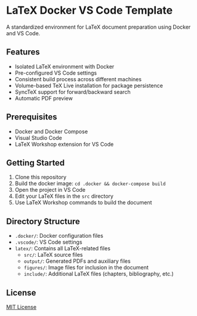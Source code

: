 # LaTeX Docker VS Code Template

A standardized environment for LaTeX document preparation using Docker and VS Code.

## Features

- Isolated LaTeX environment with Docker
- Pre-configured VS Code settings
- Consistent build process across different machines
- Volume-based TeX Live installation for package persistence
- SyncTeX support for forward/backward search
- Automatic PDF preview

## Prerequisites

- Docker and Docker Compose
- Visual Studio Code
- LaTeX Workshop extension for VS Code

## Getting Started

1. Clone this repository
2. Build the docker image: `cd .docker && docker-compose build`
4. Open the project in VS Code
5. Edit your LaTeX files in the `src` directory
6. Use LaTeX Workshop commands to build the document

## Directory Structure

- `.docker/`: Docker configuration files
- `.vscode/`: VS Code settings
- `latex/`: Contains all LaTeX-related files
  - `src/`: LaTeX source files
  - `output/`: Generated PDFs and auxiliary files
  - `figures/`: Image files for inclusion in the document
  - `include/`: Additional LaTeX files (chapters, bibliography, etc.)

## License

[MIT License](LICENSE)
